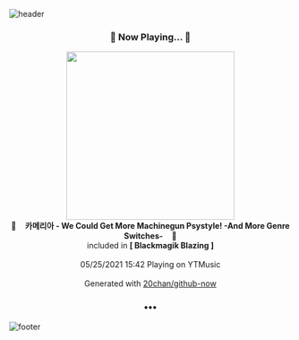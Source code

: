 ![header](https://capsule-render.vercel.app/api?type=wave&height=170&section=header&text=Hi.%20I'm%20SHIFT&fontColor=090707&fontAlignX=45&fontAlignY=65&fontSize=100)

<h3 align="center">🎵 Now Playing... 🎵</h3>
<p align="center">
  <a href="https://music.youtube.com/watch?v=Rp8uQzSXXRc">
    <img width="300" src="https://lh3.googleusercontent.com/z_lrxgzmfh4aqBzFpdWXtmD8frd63tXShAP5SZDQcC74oG1LL3jQN13u5VthohKvgU7lnjWJiqRDm3QtAQ">
  </a>
  <br>
  🎵&nbsp&nbsp&nbsp <b>카메리아 - We Could Get More Machinegun Psystyle! -And More Genre Switches-</b> &nbsp&nbsp&nbsp🎵
  <br>
  included in <b>[ Blackmagik Blazing ]</b>
  
  <br />
  <br />
  05/25/2021 15:42 Playing on YTMusic
  <br />
  <br />
  Generated with <a href="https://github.com/20chan/github-now">20chan/github-now</a>
</p>

<h3 align="center">•••</h3>

![footer](https://capsule-render.vercel.app/api?type=wave&height=150&section=footer)

